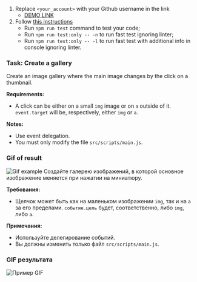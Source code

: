 1. Replace `<your_account>` with your Github username in the link
    - [DEMO LINK](https://yevhenii-stanchenko.github.io/js_gallery_DOM/)
2. Follow [this instructions](https://mate-academy.github.io/layout_task-guideline/)
    - Run `npm run test` command to test your code;
    - Run `npm run test:only -- -n` to run fast test ignoring linter;
    - Run `npm run test:only -- -l` to run fast test with additional info in console ignoring linter.

### Task: Create a gallery

Create an image gallery where the main image changes by the click on a thumbnail.

**Requirements:**
- A click can be either on a small `img` image or on `a` outside of it. `event.target`
 will be, respectively, either `img` or `a`.

**Notes:**

- Use event delegation.
- You must only modify the file `src/scripts/main.js`.

### Gif of result
![Gif example](./src/images/example.gif)
Создайте галерею изображений, в которой основное изображение меняется при нажатии на миниатюру.

**Требования:**
- Щелчок может быть как на маленьком изображении `img`, так и на `a` за его пределами. `событие.цель`
  будет, соответственно, либо `img`, либо `a`.

**Примечания:**

- Используйте делегирование событий.
- Вы должны изменить только файл `src/scripts/main.js`.

### GIF результата
![Пример GIF](./src/images/example.gif)